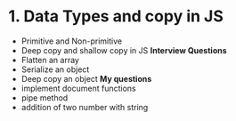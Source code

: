 # 1. Data Types and copy in JS
* Primitive and Non-primitive
* Deep copy and shallow copy in JS
**Interview Questions**
* Flatten an array 
* Serialize an object
* Deep copy an object
**My questions**
* implement document functions
* pipe method
* addition of two number with string 